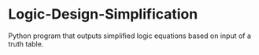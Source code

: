 # Logic-Design-Simplification
Python program that outputs simplified logic equations based on input of a truth table.
